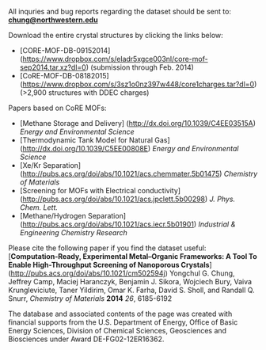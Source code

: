 All inquries and bug reports regarding the dataset should be sent to: **chung@northwestern.edu**

Download the entire crystal structures by clicking the links below:

* [CORE-MOF-DB-09152014] (https://www.dropbox.com/s/eladr5xgce003nl/core-mof-sep2014.tar.xz?dl=0) (submission through Feb. 2014)
* [CoRE-MOF-DB-08182015] (https://www.dropbox.com/s/3sz1o0nz397w448/core1charges.tar?dl=0) (>2,900 structures with DDEC charges)

Papers based on CoRE MOFs:
* [Methane Storage and Delivery] (http://dx.doi.org/10.1039/C4EE03515A) _Energy and Environmental Science_
* [Thermodynamic Tank Model for Natural Gas] (http://dx.doi.org/10.1039/C5EE00808E) _Energy and Environmental Science_
* [Xe/Kr Separation] (http://pubs.acs.org/doi/abs/10.1021/acs.chemmater.5b01475) _Chemistry of Materials_
* [Screening for MOFs with Electrical conductivity] (http://pubs.acs.org/doi/abs/10.1021/acs.jpclett.5b00298) _J. Phys. Chem. Lett._
* [Methane/Hydrogen Separation] (http://pubs.acs.org/doi/abs/10.1021/acs.iecr.5b01901) _Industrial & Engineering Chemistry Research_

Please cite the following paper if you find the dataset useful:
[**Computation-Ready, Experimental Metal–Organic Frameworks: A Tool To Enable High-Throughput Screening of Nanoporous Crystals**] (http://pubs.acs.org/doi/abs/10.1021/cm502594j) Yongchul G. Chung, Jeffrey Camp, Maciej Haranczyk, Benjamin J. Sikora, Wojciech Bury, Vaiva Krungleviciute, Taner Yildirim, Omar K. Farha, David S. Sholl, and Randall Q. Snurr, _Chemistry of Materials_ **2014** _26_, 6185-6192


The database and associated contents of the page was created with financial supports from the U.S. Department of Energy, Office of Basic Energy Sciences, Division of Chemical Sciences, Geosciences and Biosciences under Award DE-FG02-12ER16362.
